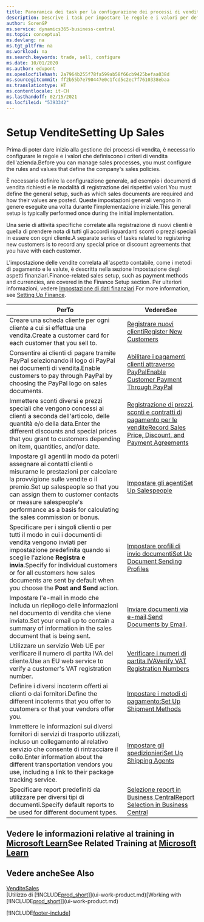 ```yaml
---
title: Panoramica dei task per la configurazione dei processi di vendita | Documenti Microsoft
description: Descrive i task per impostare le regole e i valori per definire i criteri e processi di vendita.
author: SorenGP
ms.service: dynamics365-business-central
ms.topic: conceptual
ms.devlang: na
ms.tgt_pltfrm: na
ms.workload: na
ms.search.keywords: trade, sell, configure
ms.date: 10/01/2020
ms.author: edupont
ms.openlocfilehash: 2a7964b255f78fa599ab58f66cb9425befaa038d
ms.sourcegitcommit: ff2b55b7e790447e0c1fcd5c2ec7f7610338ebaa
ms.translationtype: HT
ms.contentlocale: it-CH
ms.lasthandoff: 02/15/2021
ms.locfileid: "5393342"
---
```

# <a name="setting-up-sales"></a><span data-ttu-id="ebc4a-103">Setup Vendite</span><span class="sxs-lookup"><span data-stu-id="ebc4a-103">Setting Up Sales</span></span>
<span data-ttu-id="ebc4a-104">Prima di poter dare inizio alla gestione dei processi di vendita, è necessario configurare le regole e i valori che definiscono i criteri di vendita dell'azienda.</span><span class="sxs-lookup"><span data-stu-id="ebc4a-104">Before you can manage sales processes, you must configure the rules and values that define the company's sales policies.</span></span>

<span data-ttu-id="ebc4a-105">È necessario definire la configurazione generale, ad esempio i documenti di vendita richiesti e le modalità di registrazione dei rispettivi valori.</span><span class="sxs-lookup"><span data-stu-id="ebc4a-105">You must define the general setup, such as which sales documents are required and how their values are posted.</span></span> <span data-ttu-id="ebc4a-106">Queste impostazioni generali vengono in genere eseguite una volta durante l'implementazione iniziale.</span><span class="sxs-lookup"><span data-stu-id="ebc4a-106">This general setup is typically performed once during the initial implementation.</span></span>

<span data-ttu-id="ebc4a-107">Una serie di attività specifiche correlate alla registrazione di nuovi clienti è quella di prendere nota di tutti gli accordi riguardanti sconti o prezzi speciali in essere con ogni cliente.</span><span class="sxs-lookup"><span data-stu-id="ebc4a-107">A separate series of tasks related to registering new customers is to record any special price or discount agreements that you have with each customer.</span></span>

<span data-ttu-id="ebc4a-108">L'impostazione delle vendite correlata all'aspetto contabile, come i metodi di pagamento e le valute, è descritta nella sezione Impostazione degli aspetti finanziari.</span><span class="sxs-lookup"><span data-stu-id="ebc4a-108">Finance-related sales setup, such as payment methods and currencies, are covered in the Finance Setup section.</span></span> <span data-ttu-id="ebc4a-109">Per ulteriori informazioni, vedere [Impostazione di dati finanziari](finance-setup-finance.md).</span><span class="sxs-lookup"><span data-stu-id="ebc4a-109">For more information, see [Setting Up Finance](finance-setup-finance.md).</span></span>

| <span data-ttu-id="ebc4a-110">Per</span><span class="sxs-lookup"><span data-stu-id="ebc4a-110">To</span></span> | <span data-ttu-id="ebc4a-111">Vedere</span><span class="sxs-lookup"><span data-stu-id="ebc4a-111">See</span></span> |
| --- | --- |
| <span data-ttu-id="ebc4a-112">Creare una scheda cliente per ogni cliente a cui si effettua una vendita.</span><span class="sxs-lookup"><span data-stu-id="ebc4a-112">Create a customer card for each customer that you sell to.</span></span> |[<span data-ttu-id="ebc4a-113">Registrare nuovi clienti</span><span class="sxs-lookup"><span data-stu-id="ebc4a-113">Register New Customers</span></span>](sales-how-register-new-customers.md) |
| <span data-ttu-id="ebc4a-114">Consentire ai clienti di pagare tramite PayPal selezionando il logo di PayPal nei documenti di vendita.</span><span class="sxs-lookup"><span data-stu-id="ebc4a-114">Enable customers to pay through PayPal by choosing the PayPal logo on sales documents.</span></span> |[<span data-ttu-id="ebc4a-115">Abilitare i pagamenti clienti attraverso PayPal</span><span class="sxs-lookup"><span data-stu-id="ebc4a-115">Enable Customer Payment Through PayPal</span></span>](sales-how-enable-payment-service-extensions.md) |
| <span data-ttu-id="ebc4a-116">Immettere sconti diversi e prezzi speciali che vengono concessi ai clienti a seconda dell'articolo, delle quantità e/o della data.</span><span class="sxs-lookup"><span data-stu-id="ebc4a-116">Enter the different discounts and special prices that you grant to customers depending on item, quantities, and/or date.</span></span> |[<span data-ttu-id="ebc4a-117">Registrazione di prezzi, sconti e contratti di pagamento per le vendite</span><span class="sxs-lookup"><span data-stu-id="ebc4a-117">Record Sales Price, Discount, and Payment Agreements</span></span>](sales-how-record-sales-price-discount-payment-agreements.md) |
| <span data-ttu-id="ebc4a-118">Impostare gli agenti in modo da poterli assegnare ai contatti clienti o misurarne le prestazioni per calcolare la provvigione sulle vendite o il premio.</span><span class="sxs-lookup"><span data-stu-id="ebc4a-118">Set up salespeople so that you can assign them to customer contacts or measure salespeople's performance as a basis for calculating the sales commission or bonus.</span></span> |[<span data-ttu-id="ebc4a-119">Impostare gli agenti</span><span class="sxs-lookup"><span data-stu-id="ebc4a-119">Set Up Salespeople</span></span>](sales-how-setup-salespeople.md) |
| <span data-ttu-id="ebc4a-120">Specificare per i singoli clienti o per tutti il modo in cui i documenti di vendita vengono inviati per impostazione predefinita quando si sceglie l'azione **Registra e invia**.</span><span class="sxs-lookup"><span data-stu-id="ebc4a-120">Specify for individual customers or for all customers how sales documents are sent by default when you choose the **Post and Send** action.</span></span> |[<span data-ttu-id="ebc4a-121">Impostare profili di invio documenti</span><span class="sxs-lookup"><span data-stu-id="ebc4a-121">Set Up Document Sending Profiles</span></span>](sales-how-setup-document-send-profiles.md) |
| <span data-ttu-id="ebc4a-122">Impostare l'e-mail in modo che includa un riepilogo delle informazioni nel documento di vendita che viene inviato.</span><span class="sxs-lookup"><span data-stu-id="ebc4a-122">Set your email up to contain a summary of information in the sales document that is being sent.</span></span> |<span data-ttu-id="ebc4a-123">[Inviare documenti via e-mail](ui-how-send-documents-email.md).</span><span class="sxs-lookup"><span data-stu-id="ebc4a-123">[Send Documents by Email](ui-how-send-documents-email.md).</span></span> |
|<span data-ttu-id="ebc4a-124">Utilizzare un servizio Web UE per verificare il numero di partita IVA del cliente.</span><span class="sxs-lookup"><span data-stu-id="ebc4a-124">Use an EU web service to verify a customer's VAT registration number.</span></span>|[<span data-ttu-id="ebc4a-125">Verificare i numeri di partita IVA</span><span class="sxs-lookup"><span data-stu-id="ebc4a-125">Verify VAT Registration Numbers</span></span>](finance-setup-vat.md)|
|<span data-ttu-id="ebc4a-126">Definire i diversi incoterm offerti ai clienti o dai fornitori.</span><span class="sxs-lookup"><span data-stu-id="ebc4a-126">Define the different incoterms that you offer to customers or that your vendors offer you.</span></span>|[<span data-ttu-id="ebc4a-127">Impostare i metodi di pagamento:</span><span class="sxs-lookup"><span data-stu-id="ebc4a-127">Set Up Shipment Methods</span></span>](sales-how-set-up-shipment-methods.md)|
|<span data-ttu-id="ebc4a-128">Immettere le informazioni sui diversi fornitori di servizi di trasporto utilizzati, incluso un collegamento al relativo servizio che consente di rintracciare il collo.</span><span class="sxs-lookup"><span data-stu-id="ebc4a-128">Enter information about the different transportation vendors you use, including a link to their package tracking service.</span></span>|[<span data-ttu-id="ebc4a-129">Impostare gli spedizionieri</span><span class="sxs-lookup"><span data-stu-id="ebc4a-129">Set Up Shipping Agents</span></span>](sales-how-to-set-up-shipping-agents.md)|
|<span data-ttu-id="ebc4a-130">Specificare report predefiniti da utilizzare per diversi tipi di documenti.</span><span class="sxs-lookup"><span data-stu-id="ebc4a-130">Specify default reports to be used for different document types.</span></span>|[<span data-ttu-id="ebc4a-131">Selezione report in Business Central</span><span class="sxs-lookup"><span data-stu-id="ebc4a-131">Report Selection in Business Central</span></span>](across-report-selections.md)|

## <a name="see-related-training-at-microsoft-learn"></a><span data-ttu-id="ebc4a-132">Vedere le informazioni relative al training in [Microsoft Learn](/learn/paths/trade-get-started-dynamics-365-business-central/)</span><span class="sxs-lookup"><span data-stu-id="ebc4a-132">See Related Training at [Microsoft Learn](/learn/paths/trade-get-started-dynamics-365-business-central/)</span></span>

## <a name="see-also"></a><span data-ttu-id="ebc4a-133">Vedere anche</span><span class="sxs-lookup"><span data-stu-id="ebc4a-133">See Also</span></span>
[<span data-ttu-id="ebc4a-134">Vendite</span><span class="sxs-lookup"><span data-stu-id="ebc4a-134">Sales</span></span>](sales-manage-sales.md)  
<span data-ttu-id="ebc4a-135">[Utilizzo di [!INCLUDE[prod_short](includes/prod_short.md)]](ui-work-product.md)</span><span class="sxs-lookup"><span data-stu-id="ebc4a-135">[Working with [!INCLUDE[prod_short](includes/prod_short.md)]](ui-work-product.md)</span></span>


[!INCLUDE[footer-include](includes/footer-banner.md)]